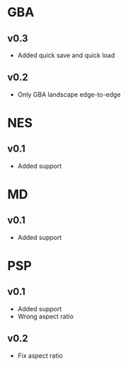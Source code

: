 # GBA

## v0.3

- Added quick save and quick load

## v0.2

- Only GBA landscape edge-to-edge

# NES

## v0.1

- Added support

# MD

## v0.1

- Added support

# PSP

## v0.1

- Added support
- Wrong aspect ratio

## v0.2

- Fix aspect ratio
